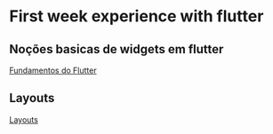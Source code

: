 # First week experience with flutter


## Noções basicas de widgets em flutter



[Fundamentos do Flutter](./Fundamentos%20do%20Flutter.md)

## Layouts

[Layouts](./layouts.md)
